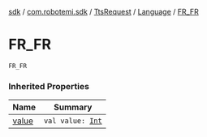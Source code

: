 [sdk](../../../index.md) / [com.robotemi.sdk](../../index.md) / [TtsRequest](../index.md) / [Language](index.md) / [FR_FR](./-f-r_-f-r.md)

# FR_FR

`FR_FR`

### Inherited Properties

| Name | Summary |
|---|---|
| [value](value.md) | `val value: `[`Int`](https://kotlinlang.org/api/latest/jvm/stdlib/kotlin/-int/index.html) |
